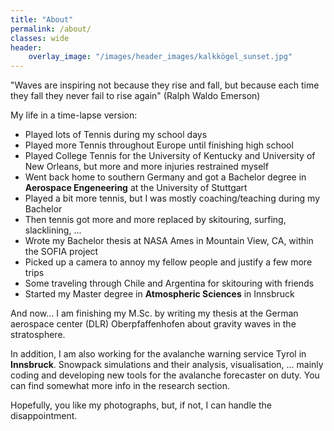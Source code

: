 ```yaml
---
title: "About"
permalink: /about/
classes: wide
header: 
    overlay_image: "/images/header_images/kalkkögel_sunset.jpg"
---
```


"Waves are inspiring not because they rise and fall, but because each time they fall they never fail to rise again" (Ralph Waldo Emerson)

My life in a time-lapse version:

- Played lots of Tennis during my school days
- Played more Tennis throughout Europe until finishing high school
- Played College Tennis for the University of Kentucky and University of New Orleans, but more and more injuries restrained myself
- Went back home to southern Germany and got a Bachelor degree in **Aerospace Engeneering** at the University of Stuttgart
- Played a bit more tennis, but I was mostly coaching/teaching during my Bachelor
- Then tennis got more and more replaced by skitouring, surfing, slacklining, ...
- Wrote my Bachelor thesis at NASA Ames in Mountain View, CA, within the SOFIA project
- Picked up a camera to annoy my fellow people and justify a few more trips 
- Some traveling through Chile and Argentina for skitouring with friends
- Started my Master degree in **Atmospheric Sciences** in Innsbruck

And now... I am finishing my M.Sc. by writing my thesis at the German aerospace center (DLR) Oberpfaffenhofen about gravity waves in the stratosphere.

In addition, I am also working for the avalanche warning service Tyrol in **Innsbruck**. Snowpack simulations and their analysis, visualisation, ... mainly coding and developing new tools for the avalanche forecaster on duty. You can find somewhat more info in the research section.

Hopefully, you like my photographs, but, if not, I can handle the disappointment.

<!--

Regularly daydreaming of powder turns or endless surf rides. Lucky me, every now and then I can just load the van with too much gear and pretend to chase these amazing lines and waves Mother Nature provides.

Many interesting things to do, many interesting things to study... 

A lot has happened to get here
A pair of skies, a surfboard

I am not yet sure how to make this world a better place. Actually, not even sure if it would be worth the effort. Should perhaps just load the van with skis and surfboards and enjoy Mother Nature's gifts.

Did my Bachelor in **Aerospace Engineering**, but I kind of find it more enjoying to talk about our climate, glaciers and atmosphere, instead of airplanes and rockets. Everything else is the same anyway.

Hakuna Matata

Super happy with the topic of my thesis so far, but this **artifical intelligence** (AI) thing, everybody is talking about, does not seem too boring either. Would be cool to combine some natural science research with evolved machine learning techniques some day.

Looking forward to new challenges and another well deserved surf trip.

Thanks to Covid I can still live in **Innsbruck** while working on the thesis and spend my free time running, skiing or slacklining in the mountains.

and even wrote my thesis at **NASA**

Looking forward to new adventures life is about to deliver.

On a more serious notice, I am currently finishing my M.Sc. in **Atmospheric Sciences**. I write my thesis at the German aerospace center (DLR) Oberpfaffenhofen about gravity waves in the stratosphere. Check out my proposal if interested...

I managed to drive the car up the mountain (check out my Github), but there's so much more to learn about.

// well .. if you came here to hear storys about getting lost in a snowstorm, riding bikes on 5000m or sharing tracks with wolves and bears ... I have to dissapoint you. You'll only get those storys sitting next to a campfire, on the chairlift or when sharing a cup of tea, waiting for the storm to clear.

But for now ... I'm basically just a kid in his mid-twenties, with a camera, a van, a pair of skies and a bike. I attended Akademie für angewandte Fotografie in Graz a few years ago, and got the chance to work as an assistant for some of my biggest idols when it comes to photography. I shomehow managed to get a Bachelor degree ein Sports Engineering somewhere in between ... don't ask me how. 

To be honest, I'm just doing what I love. Well, there are actually not many things that make me happy the way photography does. Even after living my dream for a few years now, travelling to so many stunning places ... getting that one shot still sends me shiver. And maybe ... maybe people can see that in my pictures. Or ... that's at least what I hope.

PS: I was also quite good in playing tennis once and traveled through Europe to play tournaments. I even ended up playing for a college team in the United States but injuries... yeah, whatever ... life turned out quite ok, too. 

-->
